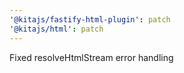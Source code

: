 ```yaml
---
'@kitajs/fastify-html-plugin': patch
'@kitajs/html': patch
---
```


Fixed resolveHtmlStream error handling
